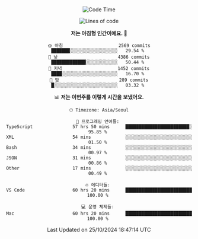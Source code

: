 <div align="center">

<br />

 <!--START_SECTION:waka-->
![Code Time](http://img.shields.io/badge/Code%20Time-3%2C446%20hrs%2010%20mins-blue)

![Lines of code](https://img.shields.io/badge/%EC%A0%80%EB%8A%94%20%EC%97%AC%ED%83%9C%EA%B9%8C%EC%A7%80%20-4.5%20million%20%EC%A4%84%EC%9D%98%20%EC%BD%94%EB%93%9C%EB%A5%BC%20%EC%9E%91%EC%84%B1%ED%96%88%EC%96%B4%EC%9A%94.-blue)

**저는 아침형 인간이에요. 🐤** 

```text
🌞 아침                     2569 commits        ███████░░░░░░░░░░░░░░░░░░   29.54 % 
🌆 낮　                     4386 commits        █████████████░░░░░░░░░░░░   50.44 % 
🌃 저녁                     1452 commits        ████░░░░░░░░░░░░░░░░░░░░░   16.70 % 
🌙 밤　                     289 commits         █░░░░░░░░░░░░░░░░░░░░░░░░   03.32 % 
```


📊 **저는 이번주를 이렇게 시간을 보냈어요.** 

```text
🕑︎ Timezone: Asia/Seoul

💬 프로그래밍 언어들: 
TypeScript               57 hrs 50 mins      ████████████████████████░   95.85 % 
XML                      54 mins             ░░░░░░░░░░░░░░░░░░░░░░░░░   01.50 % 
Bash                     34 mins             ░░░░░░░░░░░░░░░░░░░░░░░░░   00.97 % 
JSON                     31 mins             ░░░░░░░░░░░░░░░░░░░░░░░░░   00.86 % 
Other                    17 mins             ░░░░░░░░░░░░░░░░░░░░░░░░░   00.49 % 

🔥 에디터들: 
VS Code                  60 hrs 20 mins      █████████████████████████   100.00 % 

💻 운영 체제들: 
Mac                      60 hrs 20 mins      █████████████████████████   100.00 % 
```


 Last Updated on 25/10/2024 18:47:14 UTC
<!--END_SECTION:waka-->

</div>
